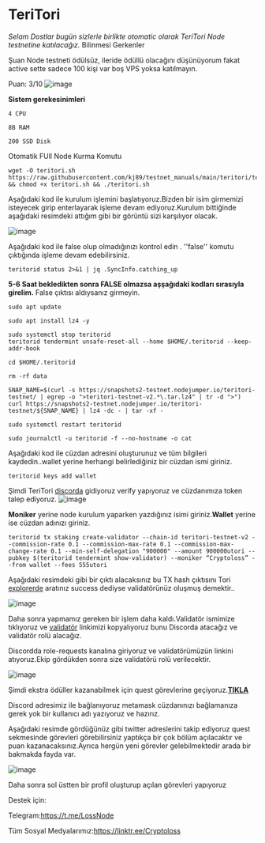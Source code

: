 # TeriTori

_Selam Dostlar bugün sizlerle birlikte otomatic olarak TeriTori Node testnetine katılacağız._
Bilinmesi Gerkenler

Şuan Node testneti ödülsüz, ileride ödüllü olacağını düşünüyorum fakat active sette sadece 100 kişi var boş VPS yoksa katılmayın. 

Puan: 3/10
![image](https://user-images.githubusercontent.com/98783018/183394932-2f80da82-a59f-476f-bd95-5b039eca7c90.png)

**Sistem gerekesinimleri**
```
4 CPU

8B RAM

200 SSD Disk
```

Otomatik FUll Node Kurma Komutu

```
wget -O teritori.sh https://raw.githubusercontent.com/kj89/testnet_manuals/main/teritori/teritori.sh && chmod +x teritori.sh && ./teritori.sh
```

Aşağıdaki kod ile kurulum işlemini başlatıyoruz.Bizden bir isim girmemizi isteyecek girip enterlayarak işleme devam ediyoruz.Kurulum bittiğinde aşağıdaki resimdeki attığım gibi bir görüntü sizi karşılıyor olacak.

![image](https://user-images.githubusercontent.com/98783018/183396726-f0ba2cf1-6488-4d1f-ad77-0746b0c367f6.png)

Aşağıdaki kod ile false olup olmadığınızı kontrol edin . ''false'' komutu çıktığında işleme devam edebilirsiniz.

```
teritorid status 2>&1 | jq .SyncInfo.catching_up
```
**5-6 Saat bekledikten sonra FALSE olmazsa aşşağıdaki kodları sırasıyla girelim.** False çıktısı aldıysanız girmeyin.

```
sudo apt update

sudo apt install lz4 -y 

sudo systemctl stop teritorid
teritorid tendermint unsafe-reset-all --home $HOME/.teritorid --keep-addr-book

cd $HOME/.teritorid

rm -rf data

SNAP_NAME=$(curl -s https://snapshots2-testnet.nodejumper.io/teritori-testnet/ | egrep -o ">teritori-testnet-v2.*\.tar.lz4" | tr -d ">")
curl https://snapshots2-testnet.nodejumper.io/teritori-testnet/${SNAP_NAME} | lz4 -dc - | tar -xf -

sudo systemctl restart teritorid

sudo journalctl -u teritorid -f --no-hostname -o cat
```
Aşağıdaki kod ile cüzdan adresini oluşturunuz ve tüm bilgileri kaydedin..wallet yerine herhangi belirlediğiniz bir cüzdan ismi giriniz.
```
teritorid keys add wallet
```

Şimdi TeriTori [discorda](https://discord.gg/Q6TFfRBr) gidiyoruz verify yapıyoruz ve cüzdanımıza token talep ediyoruz.
![image](https://user-images.githubusercontent.com/98783018/183397893-0981c6d3-099b-4117-bac5-767424662c4b.png)

**Moniker** yerine node kurulum yaparken yazdığınız isimi giriniz.**Wallet** yerine ise cüzdan adınızı giriniz.
```
teritorid tx staking create-validator --chain-id teritori-testnet-v2 --commission-rate 0.1 --commission-max-rate 0.1 --commission-max-change-rate 0.1 --min-self-delegation "900000" --amount 900000utori --pubkey $(teritorid tendermint show-validator) --moniker “Cryptoloss” --from wallet --fees 555utori

```

Aşağıdaki resimdeki gibi bir çıktı alacaksınız bu TX hash çıktısını Tori [explorerde](https://teritori.explorers.guru/) aratınız success dediyse validatörünüz oluşmuş demektir..

![image](https://user-images.githubusercontent.com/98783018/183398481-93c9b178-6cf9-49cb-a816-ea3b300fc05c.png)

Daha sonra yapmamız gereken bir işlem daha kaldı.Validatör ismimize tıklıyoruz ve [validatör](https://discord.gg/Q6TFfRBr) linkimizi kopyalıyoruz bunu Discorda atacağız ve validatör rolü alacağız.

Discordda role-requests kanalına giriyoruz ve validatörümüzün linkini atıyoruz.Ekip gördükden sonra size validatörü rolü verilecektir.

![image](https://user-images.githubusercontent.com/98783018/183398978-8d35aaff-73b7-47f3-b3b1-acd1f12fd06b.png)

Şimdi ekstra ödüller kazanabilmek için quest görevlerine geçiyoruz.[**TIKLA**](https://teritori.crew3.xyz/invite/nd229qsYta5L3YliC1Xlt)

Discord adresimiz ile bağlanıyoruz metamask cüzdanınızı bağlamanıza gerek yok bir kullanıcı adı yazıyoruz ve hazırız.

Aşağıdaki resimde gördüğünüz gibi twitter adreslerini takip ediyoruz quest sekmesinde görevleri görebilirsiniz yaptıkça bir çok bölüm açılacaktır ve puan kazanacaksınız.Ayrıca hergün yeni görevler gelebilmektedir arada bir bakmakda fayda var.

![image](https://user-images.githubusercontent.com/98783018/183399446-4bc9aa9d-97d5-4a18-b62e-06e8a91d4303.png)

Daha sonra sol üstten bir profil oluşturup açılan görevleri yapıyoruz

Destek için:

Telegram:https://t.me/LossNode

Tüm Sosyal Medyalarımız:https://linktr.ee/Cryptoloss



